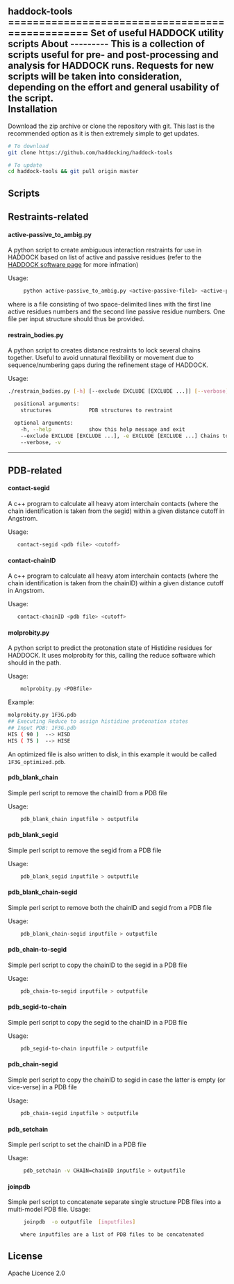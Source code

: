 haddock-tools ================================================ Set of useful HADDOCK utility scripts About --------- This is a collection of scripts useful for pre- and post-processing and analysis for HADDOCK runs.  Requests for new scripts will be taken into consideration, depending on the effort and general usability of the script.  
Installation
------------
Download the zip archive or clone the repository with git. This last is the recommended option as it
is then extremely simple to get updates.

```bash
# To download
git clone https://github.com/haddocking/haddock-tools

# To update
cd haddock-tools && git pull origin master
```

Scripts
------------


## Restraints-related

#### active-passive_to_ambig.py
A python script to create ambiguous interaction restraints for use in HADDOCK based on list of active and passive residues (refer to the [HADDOCK software page](http://www.bonvinlab.org/software/haddock2.2/haddock.html) for more infmation)

Usage:
```bash
     python active-passive_to_ambig.py <active-passive-file1> <active-passive-file2>
```

where <active-passive-file> is a file consisting of two space-delimited lines with
the first line active residues numbers and the second line passive residue numbers. One file per input structure should thus be provided.


#### restrain_bodies.py
A python script to creates distance restraints to lock several chains together. 
Useful to avoid unnatural flexibility or movement due to 
sequence/numbering gaps during the refinement stage of HADDOCK.

Usage:
```bash
./restrain_bodies.py [-h] [--exclude EXCLUDE [EXCLUDE ...]] [--verbose] structures [structures ...]

  positional arguments:
    structures            PDB structures to restraint

  optional arguments:
    -h, --help            show this help message and exit
    --exclude EXCLUDE [EXCLUDE ...], -e EXCLUDE [EXCLUDE ...] Chains to exclude from the calculation
    --verbose, -v
```


------------
## PDB-related

#### contact-segid
A c++ program to calculate all heavy atom interchain contacts (where the chain identification is taken from the segid) within a given distance cutoff in Angstrom.

Usage:
```bash
   contact-segid <pdb file> <cutoff>
```

#### contact-chainID
A c++ program to calculate all heavy atom interchain contacts (where the chain identification is taken from the chainID) within a given distance cutoff in Angstrom.

Usage:
```bash
   contact-chainID <pdb file> <cutoff>
```

#### molprobity.py
A python script to predict the protonation state of Histidine residues for HADDOCK. It uses molprobity for this, calling the reduce software which should in the path.

Usage:
```bash
    molprobity.py <PDBfile>
```

Example:
```bash
molprobity.py 1F3G.pdb
## Executing Reduce to assign histidine protonation states
## Input PDB: 1F3G.pdb
HIS ( 90 )	-->	HISD
HIS ( 75 )	-->	HISE
```
An optimized file is also written to disk, in this example it would be called ```1F3G_optimized.pdb```. 


#### pdb_blank_chain
Simple perl script to remove the chainID from a PDB file

Usage:
```bash
    pdb_blank_chain inputfile > outputfile
```

#### pdb_blank_segid
Simple perl script to remove the segid from a PDB file

Usage:
```bash
    pdb_blank_segid inputfile > outputfile
```

#### pdb_blank_chain-segid
Simple perl script to remove both the chainID and segid from a PDB file

Usage:
```bash
    pdb_blank_chain-segid inputfile > outputfile
```

#### pdb_chain-to-segid
Simple perl script to copy the chainID to the segid in a PDB file

Usage:
```bash
    pdb_chain-to-segid inputfile > outputfile
```

#### pdb_segid-to-chain
Simple perl script to copy the segid to the chainID in a PDB file

Usage:
```bash
    pdb_segid-to-chain inputfile > outputfile
```

#### pdb_chain-segid
Simple perl script to copy the chainID to segid in case the latter is empty (or vice-verse) in a PDB file

Usage:
```bash
    pdb_chain-segid inputfile > outputfile
```

#### pdb_setchain
Simple perl script to set the chainID in a PDB file

Usage:
```bash
     pdb_setchain -v CHAIN=chainID inputfile > outputfile
```

#### joinpdb
Simple perl script to concatenate separate single structure PDB files into a multi-model PDB file.
Usage:
```bash
     joinpdb  -o outputfile  [inputfiles]

    where inputfiles are a list of PDB files to be concatenated
```



License
---------

Apache Licence 2.0
